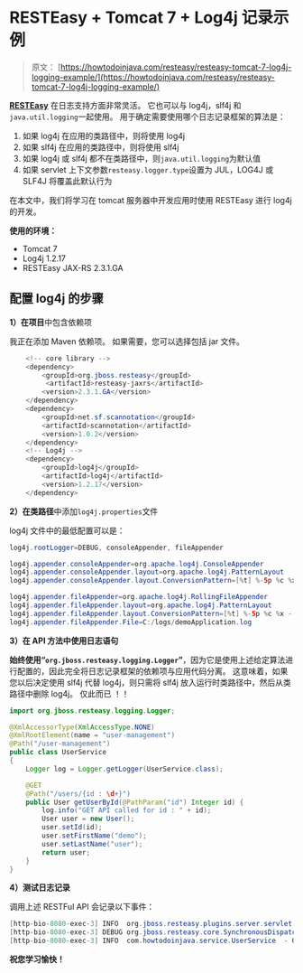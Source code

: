 # RESTEasy + Tomcat 7 + Log4j 记录示例

> 原文： [https://howtodoinjava.com/resteasy/resteasy-tomcat-7-log4j-logging-example/](https://howtodoinjava.com/resteasy/resteasy-tomcat-7-log4j-logging-example/)

[**RESTEasy**](//howtodoinjava.com/restful-web-service/ "Resteasy tutorials") 在日志支持方面非常灵活。 它也可以与 log4j，slf4j 和`java.util.logging`一起使用。 用于确定需要使用哪个日志记录框架的算法是：

1.  如果 log4j 在应用的类路径中，则将使用 log4j
2.  如果 slf4j 在应用的类路径中，则将使用 slf4j
3.  如果 log4j 或 slf4j 都不在类路径中，则`java.util.logging`为默认值
4.  如果 servlet 上下文参数`resteasy.logger.type`设置为 JUL，LOG4J 或 SLF4J 将覆盖此默认行为

在本文中，我们将学习在 tomcat 服务器中开发应用时使用 RESTEasy 进行 log4j 的开发。

**使用的环境：**

*   Tomcat 7
*   Log4j 1.2.17
*   RESTEasy JAX-RS 2.3.1.GA

## **配置 log4j 的步骤**

**1）在项目**中包含依赖项

我正在添加 Maven 依赖项。 如果需要，您可以选择包括 jar 文件。

```java
	<!-- core library -->
	<dependency>
		<groupId>org.jboss.resteasy</groupId>
		 <artifactId>resteasy-jaxrs</artifactId>
		<version>2.3.1.GA</version>
	</dependency>
	<dependency>
		<groupId>net.sf.scannotation</groupId>
		<artifactId>scannotation</artifactId>
		<version>1.0.2</version>
	</dependency>
	<!-- Log4j -->
	<dependency>
		<groupId>log4j</groupId>
		<artifactId>log4j</artifactId>
		<version>1.2.17</version>
	</dependency>

```

**2）在类路径**中添加`log4j.properties`文件

log4j 文件中的最低配置可以是：

```java
log4j.rootLogger=DEBUG, consoleAppender, fileAppender

log4j.appender.consoleAppender=org.apache.log4j.ConsoleAppender
log4j.appender.consoleAppender.layout=org.apache.log4j.PatternLayout
log4j.appender.consoleAppender.layout.ConversionPattern=[%t] %-5p %c %x - %m%n

log4j.appender.fileAppender=org.apache.log4j.RollingFileAppender
log4j.appender.fileAppender.layout=org.apache.log4j.PatternLayout
log4j.appender.fileAppender.layout.ConversionPattern=[%t] %-5p %c %x - %m%n
log4j.appender.fileAppender.File=C:/logs/demoApplication.log

```

**3）在 API 方法中使用日志语句**

**始终使用“`org.jboss.resteasy.logging.Logger`”**，因为它是使用上述给定算法进行配置的，因此完全将日志记录框架的依赖项与应用代码分离。 这意味着，如果您以后决定使用 slf4j 代替 log4j，则只需将 slf4j 放入运行时类路径中，然后从类路径中删除 log4j。 仅此而已 ！！

```java
import org.jboss.resteasy.logging.Logger;

@XmlAccessorType(XmlAccessType.NONE)
@XmlRootElement(name = "user-management")
@Path("/user-management")
public class UserService 
{
	Logger log = Logger.getLogger(UserService.class); 

	@GET
    @Path("/users/{id : \d+}")
    public User getUserById(@PathParam("id") Integer id) {
    	log.info("GET API called for id : " + id);
        User user = new User();
        user.setId(id);
        user.setFirstName("demo");
        user.setLastName("user");
        return user;
    }
}

```

**4）测试日志记录**

调用上述 RESTFul API 会记录以下事件：

```java
[http-bio-8080-exec-3] INFO  org.jboss.resteasy.plugins.server.servlet.ConfigurationBootstrap  - Adding scanned resource: com.howtodoinjava.service.UserService
[http-bio-8080-exec-3] DEBUG org.jboss.resteasy.core.SynchronousDispatcher  - PathInfo: /user-management/users/10
[http-bio-8080-exec-3] INFO  com.howtodoinjava.service.UserService  - GET API called for id : 10

```

**祝您学习愉快！**